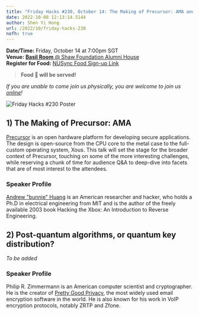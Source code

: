 ```yaml
---
title: "Friday Hacks #230, October 14: The Making of Precursor: AMA and Post-quantum algorithms, or quantum key distribution?"
date: 2022-10-08 12:13:14.5144
author: Shen Yi Hong
url: /2022/10/friday-hacks-230
nofh: true
---
```


**Date/Time:** Friday, October 14 at 7:00pm SGT<br />
**Venue:** [**Basil Room** @ Shaw Foundation Alumni House](https://goo.gl/maps/V1U2CYeW4Ct6Hu6g9)<br />
**Register for Food:** [NUSync Food Sign-up Link](https://nus.campuslabs.com/engage/submitter/form/start/562905)<br />

> **Food 🍕 will be served!**

_If you are unable to come join us physically, you are welcome to join us [online](https://nus-sg.zoom.us/j/83482473723?pwd=TW5nWitzRFlhOWdLaEVKYlVGMjJDdz09)!_

<img src="/img/2022/fh/230.jpg" alt="Friday Hacks #230 Poster" /><br />

## 1) The Making of Precursor: AMA

[Precursor](https://www.bunniestudios.com/blog/?p=5921) is an open hardware platform for developing secure applications. The design is open-source from the CPU core to the metal case to the full-custom operating system, Xous. This talk will set the stage for the broader context of Precursor, touching on some of the more interesting challenges, while reserving a chunk of time for audience Q&A to deep-dive into facets that are of most interest to the attendees.

### Speaker Profile

[Andrew "bunnie" Huang](https://www.bunniestudios.com/) is an American researcher and hacker, who holds a Ph.D in electrical engineering from MIT and is the author of the freely available 2003 book Hacking the Xbox: An Introduction to Reverse Engineering.

## 2) Post-quantum algorithms, or quantum key distribution?

_To be added_

### Speaker Profile

Philip R. Zimmermann is an American computer scientist and cryptographer. He is the creator of [Pretty Good Privacy](https://en.wikipedia.org/wiki/Pretty_Good_Privacy), the most widely used email encryption software in the world. He is also known for his work in VoIP encryption protocols, notably ZRTP and Zfone.
